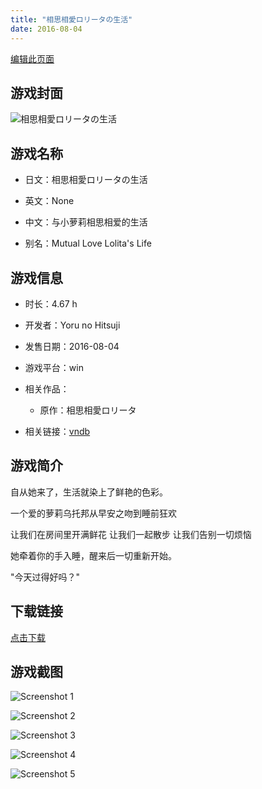 ```yaml
---
title: "相思相愛ロリータの生活"
date: 2016-08-04
---
```

[编辑此页面](https://github.com/ACG-3/ADV3-source/blob/main/source/_posts/games/%E7%9B%B8%E6%80%9D%E7%9B%B8%E6%84%9B%E3%83%AD%E3%83%AA%E3%83%BC%E3%82%BF%E3%81%AE%E7%94%9F%E6%B4%BB.md)

## 游戏封面

![相思相愛ロリータの生活](https%3A//pan.timero.xyz/onedrive/img_lib_001/%E7%9B%B8%E6%80%9D%E7%9B%B8%E6%84%9B%E3%83%AD%E3%83%AA%E3%83%BC%E3%82%BF%E3%81%AE%E7%94%9F%E6%B4%BB_cover.avif)


## 游戏名称

- 日文：相思相愛ロリータの生活
- 英文：None
- 中文：与小萝莉相思相爱的生活

- 别名：Mutual Love Lolita's Life


## 游戏信息

- 时长：4.67 h
- 开发者：Yoru no Hitsuji
- 发售日期：2016-08-04
- 游戏平台：win
- 相关作品：
   - 原作：相思相愛ロリータ

- 相关链接：[vndb](https://vndb.org/v19771)


## 游戏简介

自从她来了，生活就染上了鲜艳的色彩。

一个爱的萝莉乌托邦从早安之吻到睡前狂欢

让我们在房间里开满鲜花
让我们一起散步
让我们告别一切烦恼

她牵着你的手入睡，醒来后一切重新开始。

"今天过得好吗？"




## 下载链接

[点击下载](https://pan.timero.xyz/onedrive/adv_lib_001/%E7%9B%B8%E6%80%9D%E7%9B%B8%E6%84%9B%E3%83%AD%E3%83%AA%E3%83%BC%E3%82%BF%E3%81%AE%E7%94%9F%E6%B4%BB)


## 游戏截图


![Screenshot 1](https%3A//pan.timero.xyz/onedrive/img_lib_001/%E7%9B%B8%E6%80%9D%E7%9B%B8%E6%84%9B%E3%83%AD%E3%83%AA%E3%83%BC%E3%82%BF%E3%81%AE%E7%94%9F%E6%B4%BB_Screenshot_1.avif)

![Screenshot 2](https%3A//pan.timero.xyz/onedrive/img_lib_001/%E7%9B%B8%E6%80%9D%E7%9B%B8%E6%84%9B%E3%83%AD%E3%83%AA%E3%83%BC%E3%82%BF%E3%81%AE%E7%94%9F%E6%B4%BB_Screenshot_2.avif)

![Screenshot 3](https%3A//pan.timero.xyz/onedrive/img_lib_001/%E7%9B%B8%E6%80%9D%E7%9B%B8%E6%84%9B%E3%83%AD%E3%83%AA%E3%83%BC%E3%82%BF%E3%81%AE%E7%94%9F%E6%B4%BB_Screenshot_3.avif)

![Screenshot 4](https%3A//pan.timero.xyz/onedrive/img_lib_001/%E7%9B%B8%E6%80%9D%E7%9B%B8%E6%84%9B%E3%83%AD%E3%83%AA%E3%83%BC%E3%82%BF%E3%81%AE%E7%94%9F%E6%B4%BB_Screenshot_4.avif)

![Screenshot 5](https%3A//pan.timero.xyz/onedrive/img_lib_001/%E7%9B%B8%E6%80%9D%E7%9B%B8%E6%84%9B%E3%83%AD%E3%83%AA%E3%83%BC%E3%82%BF%E3%81%AE%E7%94%9F%E6%B4%BB_Screenshot_5.avif)

